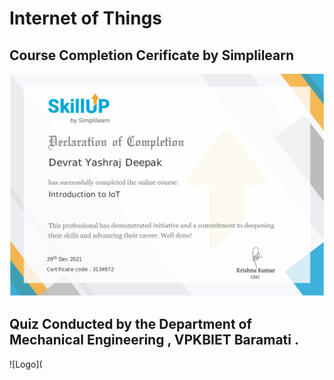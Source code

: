 # Internet of Things

## Course Completion Cerificate by Simplilearn

![Logo](https://github.com/yashraj9011/AIDS-Semester-4/blob/master/Internet%20of%20Things/IOT%201.png)

## Quiz Conducted by the Department of Mechanical Engineering , VPKBIET Baramati .

![Logo](
